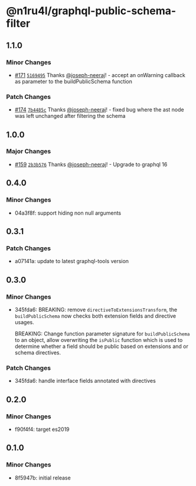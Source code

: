 # @n1ru4l/graphql-public-schema-filter

## 1.1.0

### Minor Changes

- [#171](https://github.com/n1ru4l/graphql-public-schema-filter/pull/171) [`5169495`](https://github.com/n1ru4l/graphql-public-schema-filter/commit/5169495f25d0c9009a0ebf388c9066dd8ad55c62) Thanks [@joseph-neeraj](https://github.com/joseph-neeraj)! - accept an onWarning callback as parameter to the buildPublicSchema function

### Patch Changes

- [#174](https://github.com/n1ru4l/graphql-public-schema-filter/pull/174) [`7b4485c`](https://github.com/n1ru4l/graphql-public-schema-filter/commit/7b4485cf60dd76cf70b6f04c0973147943b225a9) Thanks [@joseph-neeraj](https://github.com/joseph-neeraj)! - fixed bug where the ast node was left unchanged after filtering the schema

## 1.0.0

### Major Changes

- [#159](https://github.com/n1ru4l/graphql-public-schema-filter/pull/159) [`2b3b576`](https://github.com/n1ru4l/graphql-public-schema-filter/commit/2b3b5762096f9d6e86e76e626f869162b3dad2a2) Thanks [@joseph-neeraj](https://github.com/joseph-neeraj)! - Upgrade to graphql 16

## 0.4.0

### Minor Changes

- 04a3f8f: support hiding non null arguments

## 0.3.1

### Patch Changes

- a07141a: update to latest graphql-tools version

## 0.3.0

### Minor Changes

- 345fda6: BREAKING: remove `directiveToExtensionsTransform`, the `buildPublicSchema` now checks both extension fields and directive usages.

  BREAKING: Change function parameter signature for `buildPublicSchema` to an object, allow overwriting the `isPublic` function which is used to determine whether a field should be public based on extensions and or schema directives.

### Patch Changes

- 345fda6: handle interface fields annotated with directives

## 0.2.0

### Minor Changes

- f90f4f4: target es2019

## 0.1.0

### Minor Changes

- 8f5947b: initial release
